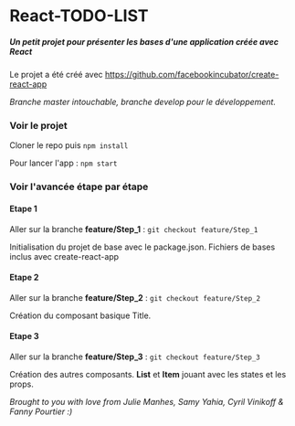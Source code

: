 # React-TODO-LIST
##### Un petit projet pour présenter les bases d'une application créée avec React

Le projet a été créé avec https://github.com/facebookincubator/create-react-app

*Branche master intouchable, branche develop pour le développement.*

### Voir le projet

Cloner le repo puis 
`npm install`

Pour lancer l'app :
`npm start`

### Voir l'avancée étape par étape
#### Etape 1

Aller sur la branche **feature/Step_1** :
`git checkout feature/Step_1`

Initialisation du projet de base avec le package.json.
Fichiers de bases inclus avec create-react-app

#### Etape 2

Aller sur la branche **feature/Step_2** :
`git checkout feature/Step_2`

Création du composant basique Title.

#### Etape 3

Aller sur la branche **feature/Step_3** :
`git checkout feature/Step_3`

Création des autres composants.
**List** et **Item** jouant avec les states et les props.

*Brought to you with love from Julie Manhes, Samy Yahia, Cyril Vinikoff & Fanny Pourtier :)*
